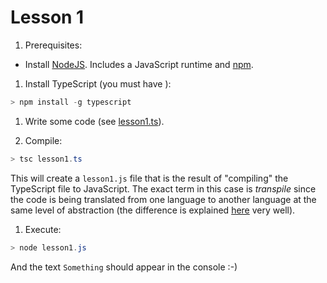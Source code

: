 # Lesson 1

1. Prerequisites:

* Install [NodeJS](https://nodejs.org/). Includes a JavaScript runtime and [npm](https://www.npmjs.com/).

1. Install TypeScript (you must have ):

```Powershell
> npm install -g typescript
```

1. Write some code (see [lesson1.ts](lesson1.ts)).

1. Compile:

```Powershell
> tsc lesson1.ts
```

This will create a `lesson1.js` file that is the result of "compiling" the TypeScript file to JavaScript.
The exact term in this case is _transpile_ since the code is being translated from one language to another
language at the same level of abstraction (the difference is explained
[here](https://www.stevefenton.co.uk/2012/11/compiling-vs-transpiling/) very well).

1. Execute:

```Powershell
> node lesson1.js
```

And the text `Something` should appear in the console :-)
